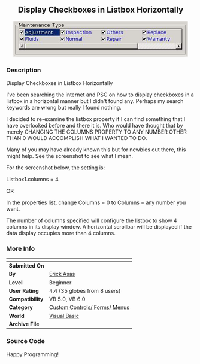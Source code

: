 ﻿<div align="center">

## Display Checkboxes in Listbox  Horizontally

<img src="PIC2004827442184335.jpg">
</div>

### Description

Display Checkboxes in Listbox Horizontally

I've been searching the internet and PSC on how to display checkboxes in a listbox in a horizontal manner but I didn't found any. Perhaps my search keywords are wrong but really I found nothing.

I decided to re-examine the listbox property if I can find something that I have overlooked before and there it is. Who would have thought that by merely CHANGING THE COLUMNS PROPERTY TO ANY NUMBER OTHER THAN 0 WOULD ACCOMPLISH WHAT I WANTED TO DO.

Many of you may have already known this but for newbies out there, this might help. See the screenshot to see what I mean.

For the screenshot below, the setting is:

Listbox1.columns = 4

OR

In the properties list, change Columns = 0 to Columns = any number you want.

The number of columns specified will configure the listbox to show 4 columns in its display window. A horizontal scrollbar will be displayed if the data display occupies more than 4 columns.
 
### More Info
 


<span>             |<span>
---                |---
**Submitted On**   |
**By**             |[Erick Asas](https://github.com/Planet-Source-Code/PSCIndex/blob/master/ByAuthor/erick-asas.md)
**Level**          |Beginner
**User Rating**    |4.4 (35 globes from 8 users)
**Compatibility**  |VB 5\.0, VB 6\.0
**Category**       |[Custom Controls/ Forms/  Menus](https://github.com/Planet-Source-Code/PSCIndex/blob/master/ByCategory/custom-controls-forms-menus__1-4.md)
**World**          |[Visual Basic](https://github.com/Planet-Source-Code/PSCIndex/blob/master/ByWorld/visual-basic.md)
**Archive File**   |[](https://github.com/Planet-Source-Code/erick-asas-display-checkboxes-in-listbox-horizontally__1-55846/archive/master.zip)





### Source Code

Happy Programming!

